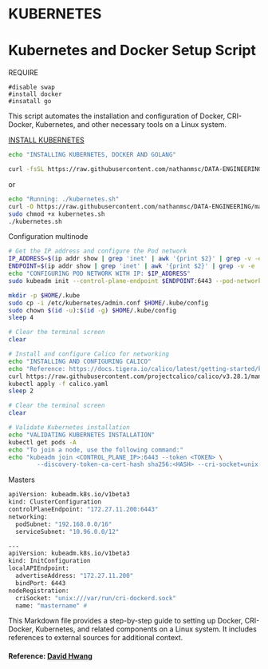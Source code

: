 # KUBERNETES

# Kubernetes and Docker Setup Script

REQUIRE

```
#disable swap
#install docker
#insatall go 
```

This script automates the installation and configuration of Docker, CRI-Docker, Kubernetes, and other necessary tools on a Linux system.

[INSTALL KUBERNETES](https://raw.githubusercontent.com/nathanmsc/DATA-ENGINEERING/main/KUBERNETES/kubernetes.sh)

```bash
echo "INSTALLING KUBERNETES, DOCKER AND GOLANG"
```
```bash
curl -fsSL https://raw.githubusercontent.com/nathanmsc/DATA-ENGINEERING/main/KUBERNETES/kubernetes.sh | sh
```
or

```bash
echo "Running: ./kubernetes.sh"
curl -O https://raw.githubusercontent.com/nathanmsc/DATA-ENGINEERING/main/KUBERNETES/kubernetes.sh
sudo chmod +x kubernetes.sh
./kubernetes.sh
```
Configuration multinode
```sh
# Get the IP address and configure the Pod network
IP_ADDRESS=$(ip addr show | grep 'inet' | awk '{print $2}' | grep -v -e '::' -e '127.0.0.1' -e '10.255.255.254' -e '172.17.0.1')
ENDPOINT=$(ip addr show | grep 'inet' | awk '{print $2}' | grep -v -e '::' -e '127.0.0.1' -e '10.255.255.254' -e '172.17.0.1' | cut -d'/' -f1)
echo "CONFIGURING POD NETWORK WITH IP: $IP_ADDRESS"
sudo kubeadm init --control-plane-endpoint $ENDPOINT:6443 --pod-network-cidr=$IP_ADDRESS --cri-socket=unix:///var/run/cri-dockerd.sock --v=5  --ignore-preflight-errors=all

mkdir -p $HOME/.kube
sudo cp -i /etc/kubernetes/admin.conf $HOME/.kube/config
sudo chown $(id -u):$(id -g) $HOME/.kube/config
sleep 4

# Clear the terminal screen
clear

# Install and configure Calico for networking
echo "INSTALLING AND CONFIGURING CALICO"
echo "Reference: https://docs.tigera.io/calico/latest/getting-started/kubernetes/self-managed-onprem/onpremises"
curl https://raw.githubusercontent.com/projectcalico/calico/v3.28.1/manifests/calico.yaml -O
kubectl apply -f calico.yaml
sleep 2

# Clear the terminal screen
clear

# Validate Kubernetes installation
echo "VALIDATING KUBERNETES INSTALLATION"
kubectl get pods -A
echo "To join a node, use the following command:"
echo "kubeadm join <CONTROL_PLANE_IP>:6443 --token <TOKEN> \
        --discovery-token-ca-cert-hash sha256:<HASH> --cri-socket=unix:///var/run/cri-dockerd.sock"
```

Masters
```sh
apiVersion: kubeadm.k8s.io/v1beta3
kind: ClusterConfiguration
controlPlaneEndpoint: "172.27.11.200:6443" 
networking:
  podSubnet: "192.168.0.0/16" 
  serviceSubnet: "10.96.0.0/12" 

---
apiVersion: kubeadm.k8s.io/v1beta3
kind: InitConfiguration
localAPIEndpoint:
  advertiseAddress: "172.27.11.200" 
  bindPort: 6443 
nodeRegistration:
  criSocket: "unix:///var/run/cri-dockerd.sock" 
  name: "mastername" # 
```

This Markdown file provides a step-by-step guide to setting up Docker, CRI-Docker, Kubernetes, and related components on a Linux system. It includes references to external sources for additional context.
#### Reference: [David Hwang](https://www.youtube.com/watch?v=o6bxo0Oeg6o)
